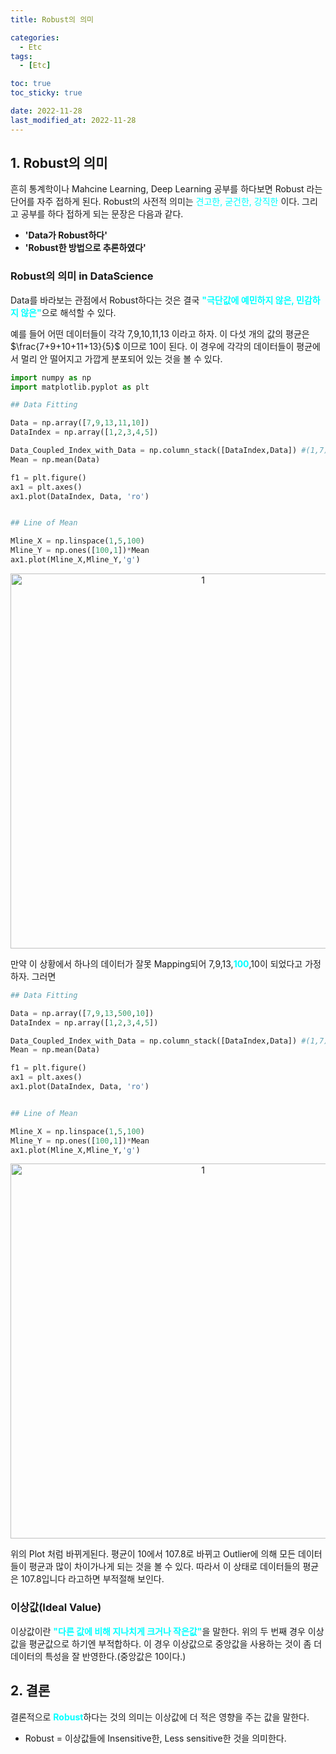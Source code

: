 ```yaml
---
title: Robust의 의미

categories:
  - Etc
tags:
  - [Etc]

toc: true
toc_sticky: true

date: 2022-11-28
last_modified_at: 2022-11-28
---
```


## 1. Robust의 의미
흔히 통계학이나 Mahcine Learning, Deep Learning 공부를 하다보면 Robust 라는 단어를 자주 접하게 된다. Robust의 사전적 의미는 <span style ="color:aqua">견고한, 굳건한, 강직한</span>
이다. 그리고 공부를 하다 접하게 되는 문장은 다음과 같다.

- **'Data가 Robust하다'** 
- **'Robust한 방법으로 추론하였다'** 

### Robust의 의미 in DataScience  
Data를 바라보는 관점에서 Robust하다는 것은 결국 <span style = "color:aqua">**"극단값에 예민하지 않은, 민감하지 않은"**</span>으로 해석할 수 있다. 

예를 들어 어떤 데이터들이 각각 7,9,10,11,13 이라고 하자. 이 다섯 개의 값의 평균은 $\frac{7+9+10+11+13}{5}$ 이므로 10이 된다. 이 경우에 각각의 데이터들이 평균에서 멀리 안 떨어지고 
가깝게 분포되어 있는 것을 볼 수 있다.

```python
import numpy as np
import matplotlib.pyplot as plt

## Data Fitting

Data = np.array([7,9,13,11,10])
DataIndex = np.array([1,2,3,4,5])

Data_Coupled_Index_with_Data = np.column_stack([DataIndex,Data]) #(1,7), (2,9), (3,13), (4,11), (5,10)
Mean = np.mean(Data)

f1 = plt.figure()
ax1 = plt.axes()
ax1.plot(DataIndex, Data, 'ro')


## Line of Mean

Mline_X = np.linspace(1,5,100)
Mline_Y = np.ones([100,1])*Mean
ax1.plot(Mline_X,Mline_Y,'g')
```

<p align="center">
<img width="600" alt="1" src="https://user-images.githubusercontent.com/111734605/204193820-8b84f8e9-f345-45bc-ab32-56eb96656538.png">
</p>

만약 이 상황에서 하나의 데이터가 잘못 Mapping되어 7,9,13,<span style = "color:aqua">**100**</span>,10이 되었다고 가정하자. 그러면

```python
## Data Fitting

Data = np.array([7,9,13,500,10])
DataIndex = np.array([1,2,3,4,5])

Data_Coupled_Index_with_Data = np.column_stack([DataIndex,Data]) #(1,7), (2,9), (3,13), (4,11), (5,10)
Mean = np.mean(Data)

f1 = plt.figure()
ax1 = plt.axes()
ax1.plot(DataIndex, Data, 'ro')


## Line of Mean

Mline_X = np.linspace(1,5,100)
Mline_Y = np.ones([100,1])*Mean
ax1.plot(Mline_X,Mline_Y,'g')
```

<p align="center">
<img width="600" alt="1" src="https://user-images.githubusercontent.com/111734605/204194556-6268ebc5-6d35-4666-8f77-066eebdfb7c6.png">
</p>

위의 Plot 처럼 바뀌게된다. 평균이 10에서 107.8로 바뀌고 Outlier에 의해 모든 데이터들이 평균과 많이 차이가나게 되는 것을 볼 수 있다. 따라서 이 상태로 데이터들의 평균은 107.8입니다
라고하면 부적절해 보인다.

### 이상값(Ideal Value)
이상값이란 <span style = "color:aqua">**"다른 값에 비해 지나치게 크거나 작은값"**</span>을 말한다. 위의 두 번째 경우 이상값을 평균값으로 하기엔 부적합하다. 이 경우 이상값으로
중앙값을 사용하는 것이 좀 더 데이터의 특성을 잘 반영한다.(중앙값은 10이다.)

## 2. 결론
결론적으로 <span style = "color:aqua">**Robust**</span>하다는 것의 의미는 이상값에 더 적은 영향을 주는 값을 말한다. 
- Robust = 이상값들에 Insensitive한, Less sensitive한 것을 의미한다.
